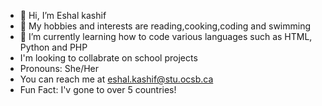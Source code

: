 - 👋 Hi, I’m Eshal kashif 
- 👀 My hobbies and interests are reading,cooking,coding and swimming  
- 🌱 I’m currently learning how to code various languages such as HTML, Python and PHP
- I'm looking to collabrate on school projects
- Pronouns: She/Her
- You can reach me at eshal.kashif@stu.ocsb.ca
- Fun Fact: I'v gone to over 5 countries!

<!---
Eshal109/Eshal109 is a ✨ special ✨ repository because its `README.md` (this file) appears on your GitHub profile.
You can click the Preview link to take a look at your changes.
--->
